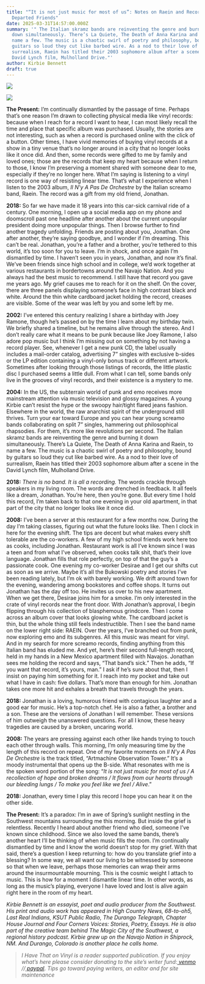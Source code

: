 ```yaml
---
title: "“It is not just music for most of us”: Notes on Raein and Records From
  Departed Friends"
date: 2025-03-31T14:57:00.000Z
summary: '" The Italian skramz bands are reinventing the genre and burning it
  down simultaneously. There’s La Quiete, The Death of Anna Karina and Raein, to
  name a few. The music is a chaotic swirl of poetry and philosophy, bound by
  guitars so loud they cut like barbed wire. As a nod to their love of
  surrealism, Raein has titled their 2003 sophomore album after a scene in the
  David Lynch film, Mulholland Drive."'
author: Kirbie Bennett
draft: true
---
```

![](/images/upload/img_5932.jpeg)

![](/images/upload/img_5932.jpeg)

**The Present:** I’m continually dismantled by the passage of time. Perhaps that’s one reason I’m drawn to collecting physical media like vinyl records: because when I reach for a record I want to hear, I can most likely recall the time and place that specific album was purchased. Usually, the stories are not interesting, such as when a record is purchased online with the click of a button. Other times, I have vivid memories of buying vinyl records at a show in a tiny venue that’s no longer around in a city that no longer looks like it once did. And then, some records were gifted to me by family and loved ones; those are the records that keep my heart because when I return to those, I know I’m preserving a moment shared with someone dear to me, especially if they’re no longer here. What I’m saying is listening to a vinyl record is one way of resisting linear time. That’s what I experience when I listen to the 2003 album, *Il N'y A Pas De Orchestre* by the Italian screamo band, Raein. The record was a gift from my old friend, Jonathan. 

**2018:** So far we have made it 18 years into this car-sick carnival ride of a century. One morning, I open up a social media app on my phone and doomscroll past one headline after another about the current unpopular president doing more unpopular things. Then I browse further to find another tragedy unfolding. Friends are posting about you, Jonathan. One after another, they’re saying goodbye, and I wonder if I’m dreaming. This can’t be real. Jonathan, you’re a father and a brother, you’re tethered to this world, it’s too soon for you to leave. I’m in shock, and once again I’m dismantled by time. I haven’t seen you in years, Jonathan, and now it’s final. We’ve been friends since high school and in college, we’d work together at various restaurants in bordertowns around the Navajo Nation. And you always had the best music to recommend. I still have that record you gave me years ago. My grief causes me to reach for it on the shelf. On the cover, there are three panels displaying someone’s face in high contrast black and white. Around the thin white cardboard jacket holding the record, creases are visible. Some of the wear was left by you and some left by me. 

**2002:** I’ve entered this century realizing I share a birthday with Joey Ramone, though he’s passed on by the time I learn about my birthday twin. We briefly shared a timeline, but he remains alive through the stereo. And I don’t really care what it means to be punk because like Joey Ramone, I also adore pop music but I think I’m missing out on something by not having a record player. See, whenever I get a new punk CD, the label usually includes a mail-order catalog, advertising 7” singles with exclusive b-sides or the LP edition containing a vinyl-only bonus track or different artwork. Sometimes after looking through those listings of records, the little plastic disc I purchased seems a little dull. From what I can tell, some bands only live in the grooves of vinyl records, and their existence is a mystery to me.

**2004:** In the US, the subterrain world of punk and emo receives more mainstream attention via music television and glossy magazines. A young Kirbie can’t resist the hype or the swoopy hair/tight flared jeans fashion. Elsewhere in the world, the raw anarchist spirit of the underground still thrives. Turn your ear toward Europe and you can hear young screamo bands collaborating on split 7” singles, hammering out philosophical rhapsodies. For them, it’s more like revolutions per second. The Italian skramz bands are reinventing the genre and burning it down simultaneously. There’s La Quiete, The Death of Anna Karina and Raein, to name a few. The music is a chaotic swirl of poetry and philosophy, bound by guitars so loud they cut like barbed wire. As a nod to their love of surrealism, Raein has titled their 2003 sophomore album after a scene in the David Lynch film, Mulholland Drive. 

**2018:** *There is no band. It is all a recording.* The words crackle through speakers in my living room. The words are drenched in feedback. It all feels like a dream, Jonathan. You’re here, then you’re gone. But every time I hold this record, I’m taken back to that one evening in your old apartment, in that part of the city that no longer looks like it once did. 

**2008:** I’ve been a server at this restaurant for a few months now. During the day I’m taking classes, figuring out what the future looks like. Then I clock in here for the evening shift. The tips are decent but what makes every shift tolerable are the co-workers. A few of my high school friends work here too as cooks, including Jonathan. Restaurant work is all I’ve known since I was a teen and from what I’ve observed, when cooks talk shit, that’s their love language. Jonathan fills that role perfectly, on top of that the guy’s a passionate cook. One evening my co-worker Desirae and I get our shifts cut as soon as we arrive. Maybe it’s all the Bukowski poetry and stories I’ve been reading lately, but I’m ok with barely working. We drift around town for the evening, wandering among bookstores and coffee shops. It turns out Jonathan has the day off too. He invites us over to his new apartment. When we get there, Desirae joins him for a smoke. I’m only interested in the crate of vinyl records near the front door. With Jonathan’s approval, I begin flipping through his collection of blasphemous grindcore. Then I come across an album cover that looks glowing white. The cardboard jacket is thin, but the whole thing still feels indestructible. Then I see the band name on the lower right side: RAEIN. Over the years, I’ve branched out from punk, now exploring emo and its subgenres. All this music was meant for vinyl. And in my search for more screamo records, finding anything from this Italian band has eluded me. And yet, here’s their second full-length record, held in my hands in a New Mexico apartment filled with Navajos. Jonathan sees me holding the record and says, “That band’s sick.” Then he adds, “If you want that record, it’s yours, man.” I ask if he’s sure about that, then I insist on paying him something for it. I reach into my pocket and take out what I have in cash: five dollars. That’s more than enough for him. Jonathan takes one more hit and exhales a breath that travels through the years. 

**2018:** Jonathan is a loving, humorous friend with contagious laughter and a good ear for music. He’s a top-notch chef. He is also a father, a brother and a son. These are the versions of Jonathan I will remember. These versions of him outweigh the unanswered questions. For all I know, these heavy tragedies are caused by a broken, uncaring world. 

**2008:** The years are pressing against each other like hands trying to touch each other through walls. This morning, I’m only measuring time by the length of this record on repeat. One of my favorite moments on *Il N'y A Pas De Orchestre* is the track titled, “Artmachine Observation Tower.” It’s a moody instrumental that opens up the B-side. What resonates with me is the spoken word portion of the song: “*It is not just music for most of us / A recollection of hope and broken dreams / It flows from our hearts through our bleeding lungs / To make you feel like we feel / Alive*.” 

**2018:** Jonathan, every time I play this record I hope you can hear it on the other side. 

**The Present:** It’s a paradox: I’m in awe of Spring’s sunlight nestling in the Southwest mountains surrounding me this morning. But inside the grief is relentless. Recently I heard about another friend who died, someone I’ve known since childhood. Since we also loved the same bands, there’s another heart I’ll be thinking of when music fills the room. I’m continually dismantled by time and I know the world doesn’t stop for my grief. With that said, there’s a question I keep returning to: how do you translate grief into a blessing? In some way, we all want our living to be witnessed by someone so that when we leave, perhaps those memories can wrap their arms around the insurmountable mourning. This is the cosmic weight I attach to music. This is how for a moment I dismantle linear time. In other words, as long as the music’s playing, everyone I have loved and lost is alive again right here in the room of my heart.

*Kirbie Bennett is an essayist, poet and audio producer from the Southwest. His print and audio work has appeared in High Country News, 68-to-oh5, Last Real Indians, KSUT Public Radio, The Durango Telegraph, Chapter House Journal and Four Corners Voices: Stories, Poetry, Essays. He is also part of the creative team behind The Magic City of the Southwest, a regional history podcast. Kirbie grew up on the Navajo Nation in Shiprock, NM. And Durango, Colorado is another place he calls home.*



> *I Have That on Vinyl is a reader supported publication. If you enjoy what’s here please consider donating to the site’s writer fund:[ venmo](https://account.venmo.com/u/Michele-Catalano2659) //[ paypal](https://www.paypal.com/paypalme/goingitaloneny?country.x=US&locale.x=en_US)*. *Tips go toward paying writers, an editor and for site maintenance*

